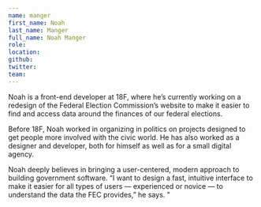 ```yaml
---
name: manger
first_name: Noah
last_name: Manger
full_name: Noah Manger
role:
location:
github:
twitter:
team:
---
```




Noah is a front-end developer at 18F, where he’s currently working on a redesign of the Federal Election Commission’s website to make it easier to find and access data around the finances of our federal elections.

Before 18F, Noah worked in organizing in politics on projects designed to get people more involved with the civic world. He has also worked as a designer and developer, both for himself as well as for a small digital agency.

Noah deeply believes in bringing a user-centered, modern approach to building government software.  “I want to design a fast, intuitive interface to make it easier for all types of users — experienced or novice — to understand the data the FEC provides,” he says.
"
